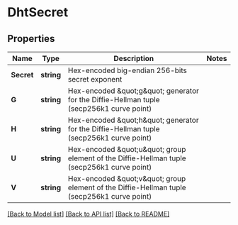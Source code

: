 # DhtSecret

## Properties

Name | Type | Description | Notes
------------ | ------------- | ------------- | -------------
**Secret** | **string** | Hex-encoded big-endian 256-bits secret exponent | 
**G** | **string** | Hex-encoded \&quot;g\&quot; generator for the Diffie-Hellman tuple (secp256k1 curve point) | 
**H** | **string** | Hex-encoded \&quot;h\&quot; generator for the Diffie-Hellman tuple (secp256k1 curve point) | 
**U** | **string** | Hex-encoded \&quot;u\&quot; group element of the Diffie-Hellman tuple (secp256k1 curve point) | 
**V** | **string** | Hex-encoded \&quot;v\&quot; group element of the Diffie-Hellman tuple (secp256k1 curve point) | 

[[Back to Model list]](../README.md#documentation-for-models) [[Back to API list]](../README.md#documentation-for-api-endpoints) [[Back to README]](../README.md)


